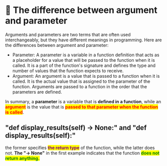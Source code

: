 # 🍒 The difference between argument and parameter

Arguments and parameters are two terms that are often used interchangeably, but they have different meanings in programming. Here are the differences between argument and parameter:

* Parameter: A parameter is a variable in a function definition that acts as a placeholder for a value that will be passed to the function when it is called. It is a part of the function's signature and defines the type and number of values that the function expects to receive.
* Argument: An argument is a value that is passed to a function when it is called. It is the actual value that is assigned to the parameter of the function. Arguments are passed to a function in the order that the parameters are defined.

In summary, a **parameter** is a variable that is **defined in a function**, while an <mark style="color:red;">**argument**</mark> is the value that is <mark style="color:red;">**passed to that parameter when the function is called**</mark>.

## "def display\_results(self) -> None:" and "def display\_results(self):"

the former specifies <mark style="color:purple;">**the return type**</mark> of the function, while the latter does not. **The "-> None"** in the first example indicates that the function <mark style="color:green;">**does not return anything.**</mark>
